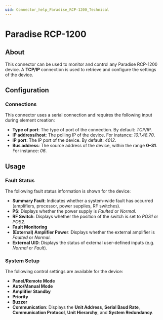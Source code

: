 ```yaml
---
uid: Connector_help_Paradise_RCP-1200_Technical
---
```


# Paradise RCP-1200

## About

This connector can be used to monitor and control any Paradise RCP-1200 device. A **TCP/IP** connection is used to retrieve and configure the settings of the device.

## Configuration

### Connections

This connector uses a serial connection and requires the following input during element creation:

- **Type of port**: The type of port of the connection. By default: *TCP/IP*.
- **IP address/host**: The polling IP of the device. For instance: *10.1.48.70*.
- **IP port**: The IP port of the device. By default: *4012*.
- **Bus address**: The source address of the device, within the range **0–31**. For instance: *06*.

## Usage

### Fault Status

The following fault status information is shown for the device:

- **Summary Fault**: Indicates whether a system-wide fault has occurred (amplifiers, processor, power supplies, RF switches).
- **PS**: Displays whether the power supply is *Faulted* or *Normal*.
- **RF Switch**: Displays whether the position of the switch is set to *POS1* or *POS2*.
- **Fault Monitoring**
- **(External) Amplifier Power**: Displays whether the external amplifier is *Faulted* or *Normal*.
- **External UID**: Displays the status of external user-defined inputs (e.g. *Normal* or *Fault*).

### System Setup

The following control settings are available for the device:

- **Panel/Remote Mode**
- **Auto/Manual Mode**
- **Amplifier Standby**
- **Priority**
- **Buzzer**
- **Communication**: Displays the **Unit Address**, **Serial Baud Rate**, **Communication Protocol**, **Unit Hierarchy**, and **System Redundancy**.

